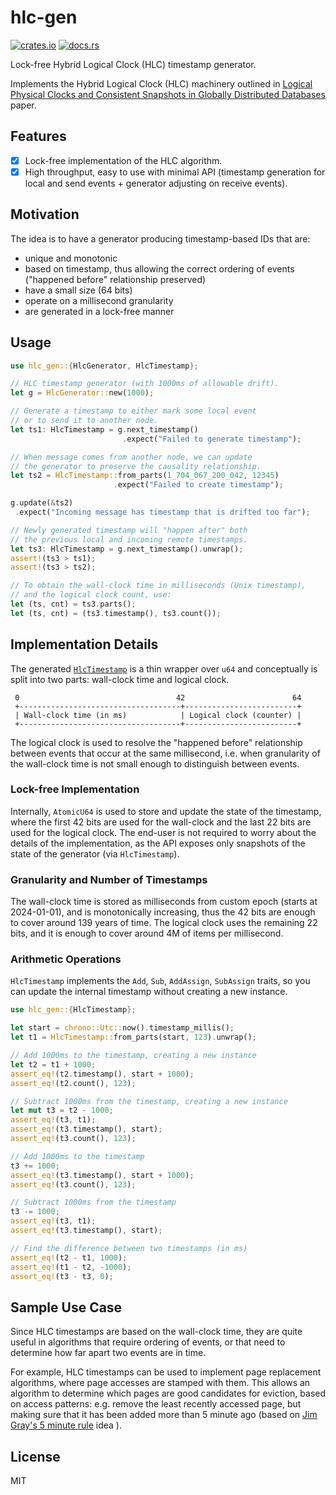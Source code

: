 # hlc-gen

[![crates.io](https://img.shields.io/crates/d/hlc-gen.svg)](https://crates.io/crates/hlc-gen)
[![docs.rs](https://docs.rs/hlc-gen/badge.svg)](https://docs.rs/hlc-gen)

Lock-free Hybrid Logical Clock (HLC) timestamp generator.

Implements the Hybrid Logical Clock (HLC) machinery outlined in
[Logical Physical Clocks and Consistent Snapshots in Globally Distributed Databases](http://www.cse.buffalo.edu/tech-reports/2014-04.pdf)
paper.

## Features

- [x] Lock-free implementation of the HLC algorithm.
- [x] High throughput, easy to use with minimal API (timestamp generation for local and send
  events + generator adjusting on receive events).

## Motivation

The idea is to have a generator producing timestamp-based IDs that are:

- unique and monotonic
- based on timestamp, thus allowing the correct ordering of events ("happened before" relationship
  preserved)
- have a small size (64 bits)
- operate on a millisecond granularity
- are generated in a lock-free manner

## Usage

``` rust
use hlc_gen::{HlcGenerator, HlcTimestamp};

// HLC timestamp generator (with 1000ms of allowable drift).
let g = HlcGenerator::new(1000);

// Generate a timestamp to either mark some local event
// or to send it to another node.
let ts1: HlcTimestamp = g.next_timestamp()
                         .expect("Failed to generate timestamp");

// When message comes from another node, we can update
// the generator to preserve the causality relationship.
let ts2 = HlcTimestamp::from_parts(1_704_067_200_042, 12345)
                       .expect("Failed to create timestamp");

g.update(&ts2)
 .expect("Incoming message has timestamp that is drifted too far");

// Newly generated timestamp will "happen after" both
// the previous local and incoming remote timestamps.
let ts3: HlcTimestamp = g.next_timestamp().unwrap();
assert!(ts3 > ts1);
assert!(ts3 > ts2);

// To obtain the wall-clock time in milliseconds (Unix timestamp),
// and the logical clock count, use:
let (ts, cnt) = ts3.parts();
let (ts, cnt) = (ts3.timestamp(), ts3.count());
```

## Implementation Details

The generated [`HlcTimestamp`](https://docs.rs/hlc-gen/latest/hlc_gen/struct.HlcTimestamp.html) is a
thin wrapper over `u64` and conceptually is split into two parts: wall-clock time and logical clock.

``` verbatim, ignore
 0                                   42                        64
 +------------------------------------+-------------------------+
 | Wall-clock time (in ms)            | Logical clock (counter) |
 +------------------------------------+-------------------------+
```

The logical clock is used to resolve the "happened before" relationship between events that occur at
the same millisecond, i.e. when granularity of the wall-clock time is not small enough to
distinguish between events.

### Lock-free Implementation

Internally, `AtomicU64` is used to store and update the state of the timestamp, where the first 42
bits are used for the wall-clock and the last 22 bits are used for the logical clock. The end-user
is not required to worry about the details of the implementation, as the API exposes only snapshots
of the state of the generator (via `HlcTimestamp`).

### Granularity and Number of Timestamps

The wall-clock time is stored as milliseconds from custom epoch (starts at 2024-01-01), and is
monotonically increasing, thus the 42 bits are enough to cover around 139 years of time. The logical
clock uses the remaining 22 bits, and it is enough to cover around 4M of items per millisecond.

### Arithmetic Operations

`HlcTimestamp` implements the `Add`, `Sub`, `AddAssign`, `SubAssign` traits, so you can update the
internal timestamp without creating a new instance.

``` rust
use hlc_gen::{HlcTimestamp};

let start = chrono::Utc::now().timestamp_millis();
let t1 = HlcTimestamp::from_parts(start, 123).unwrap();

// Add 1000ms to the timestamp, creating a new instance
let t2 = t1 + 1000;
assert_eq!(t2.timestamp(), start + 1000);
assert_eq!(t2.count(), 123);

// Subtract 1000ms from the timestamp, creating a new instance
let mut t3 = t2 - 1000;
assert_eq!(t3, t1);
assert_eq!(t3.timestamp(), start);
assert_eq!(t3.count(), 123);

// Add 1000ms to the timestamp
t3 += 1000;
assert_eq!(t3.timestamp(), start + 1000);
assert_eq!(t3.count(), 123);

// Subtract 1000ms from the timestamp
t3 -= 1000;
assert_eq!(t3, t1);
assert_eq!(t3.timestamp(), start);

// Find the difference between two timestamps (in ms)
assert_eq!(t2 - t1, 1000);
assert_eq!(t1 - t2, -1000);
assert_eq!(t3 - t3, 0);
```

## Sample Use Case

Since HLC timestamps are based on the wall-clock time, they are quite useful in algorithms that
require ordering of events, or that need to determine how far apart two events are in time.

For example, HLC timestamps can be used to implement page replacement algorithms, where page
accesses are stamped with them. This allows an algorithm to determine which pages are good
candidates for eviction, based on access patterns: e.g. remove the least recently accessed page, but
making sure that it has been added more than 5 minute ago (based on
[Jim Gray's 5 minute rule](https://dl.acm.org/doi/10.1145/38714.38755) idea ).

## License

MIT
